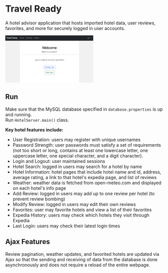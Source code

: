 # Travel Ready
A hotel advisor application that hosts imported hotel data, user reviews, favorites, and more for securely logged in user accounts.

<img src="https://github.com/ashleyradford/travel-ready/blob/master/images/home-page.png" width=55% height=55%>

## Run
Make sure that the MySQL database specified in `database.properties` is up and running.<br>
Run `HotelServer.main()` class.

**Key hotel features include:**
- User Registration: users may register with unique usernames
- Password Strength: user passwords must satisfy a set of requirements (not too short or long, contains at least one lowercase letter, one uppercase letter, one special character, and a digit character). 
- Login and Logout: user maintained sessions
- Hotel Search: logged in users may search for a hotel by name
- Hotel Information: hotel pages that include hotel name and id, address, average rating, a link to that hotel's expedia page, and list of reviews
- Weather: weather data is fetched from open-meteo.com and displayed on each hotel's info page
- Add Review: logged in users may add up to one review per hotel (to prevent review bombing)
- Modify Review: logged in users may edit their own reviews
- Favorites: user may favorite hotels and view a list of their favorites
- Expedia History: users may check which hotels they visit through Expedia
- Last Login: users may check their latest login times

## Ajax Features
Review pagination, weather updates, and favorited hotels are updated via Ajax so that the sending and receiving of data from the database is done asynchronously and does not require a reload of the entire webpage.
